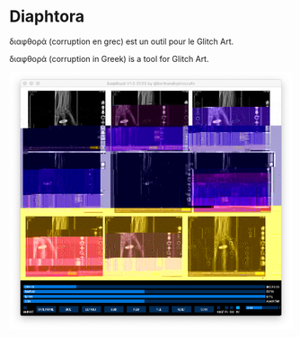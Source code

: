 # Diaphtora

διαφθορά (corruption en grec) est un outil pour le Glitch Art.

διαφθορά (corruption in Greek) is a tool for Glitch Art.

![Diaphtora](MEDIA/diaphtora_demo.png)
